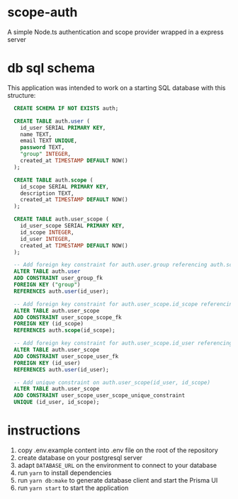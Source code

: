 # scope-auth
 A simple Node.ts authentication and scope provider wrapped in a express server

# db sql schema

This application was intended to work on a starting SQL database with this structure:

```sql
  CREATE SCHEMA IF NOT EXISTS auth;

  CREATE TABLE auth.user (
    id_user SERIAL PRIMARY KEY,
    name TEXT,
    email TEXT UNIQUE,
    password TEXT,
    "group" INTEGER,
    created_at TIMESTAMP DEFAULT NOW()
  );

  CREATE TABLE auth.scope (
    id_scope SERIAL PRIMARY KEY,
    description TEXT,
    created_at TIMESTAMP DEFAULT NOW()
  );

  CREATE TABLE auth.user_scope (
    id_user_scope SERIAL PRIMARY KEY,
    id_scope INTEGER,
    id_user INTEGER,    
    created_at TIMESTAMP DEFAULT NOW()
  );

  -- Add foreign key constraint for auth.user.group referencing auth.scope.id_scope
  ALTER TABLE auth.user
  ADD CONSTRAINT user_group_fk
  FOREIGN KEY ("group")
  REFERENCES auth.user(id_user);

  -- Add foreign key constraint for auth.user_scope.id_scope referencing auth.scope.id_scope
  ALTER TABLE auth.user_scope
  ADD CONSTRAINT user_scope_scope_fk
  FOREIGN KEY (id_scope)
  REFERENCES auth.scope(id_scope);

  -- Add foreign key constraint for auth.user_scope.id_user referencing auth.user.id_user
  ALTER TABLE auth.user_scope
  ADD CONSTRAINT user_scope_user_fk
  FOREIGN KEY (id_user)
  REFERENCES auth.user(id_user);

  -- Add unique constraint on auth.user_scope(id_user, id_scope)
  ALTER TABLE auth.user_scope
  ADD CONSTRAINT user_scope_user_scope_unique_constraint
  UNIQUE (id_user, id_scope);
```

# instructions

1. copy .env.example content into .env file on the root of the repository
2. create database on your postgresql server
3. adapt `DATABASE_URL` on the environment to connect to your database
4. run `yarn` to install dependencies
5. run `yarn db:make` to generate database client and start the Prisma UI
6. run `yarn start` to start the application